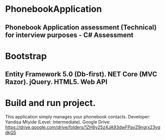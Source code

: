 # PhonebookApplication
 Phonebook Application assessment (Technical) for interview purposes - C# Assessment
-------------------------------------------
# Bootstrap
Entity Framework 5.0 (Db-first). NET Core (MVC Razor). jQuery. HTML5. Web API
-------------------------------------------
# Build and run project.
This application simply manages your phonebook contacts. Developer: Yandisa Mtyide (Level: Intermediate). Google Drive: https://drive.google.com/drive/folders/1ZH6y25z4JA93dwFPayZ9ngrx23yqdkQ5
